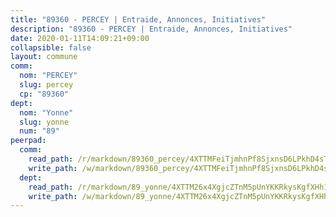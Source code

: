 ```yaml
---
title: "89360 - PERCEY | Entraide, Annonces, Initiatives"
description: "89360 - PERCEY | Entraide, Annonces, Initiatives"
date: 2020-01-11T14:09:21+09:00
collapsible: false
layout: commune
comm:
  nom: "PERCEY"
  slug: percey
  cp: "89360"
dept:
  nom: "Yonne"
  slug: yonne
  num: "89"
peerpad:
  comm:
    read_path: /r/markdown/89360_percey/4XTTMFeiTjmhnPf8SjxnsD6LPkhD4sT5HoYqeF8fW2N5n7tBS
    write_path: /w/markdown/89360_percey/4XTTMFeiTjmhnPf8SjxnsD6LPkhD4sT5HoYqeF8fW2N5n7tBS-K3TgUZ6NRZku8eqvTHGZ5r2XFkZkE4icr8msZy4LtRAAmymnVyybj695PEKhakCP4F41dPpPSzcfnJ7H2NLu5gzQRdk46tEhdP2Qt2AysEwvfSx41NZeYggM4qq4LFpfkMQP6Aw2
  dept:
    read_path: /r/markdown/89_yonne/4XTTM26x4XgjcZTnM5pUnYKKRkysKgfXHh1wiigoPHqn9LDKB
    write_path: /w/markdown/89_yonne/4XTTM26x4XgjcZTnM5pUnYKKRkysKgfXHh1wiigoPHqn9LDKB-K3TgU4xaMVqzoRnPJNyddApuMoWvJyHL35bzooauYvdhG3MLg3ikjpoueq9BDtqVP4hJBQxpPxix2gohzXyST9tZPnEkyXpDMdHiAFpx7EU6e8WgvFk7NPsBQepM8o13bG9dyqq7
---
```


